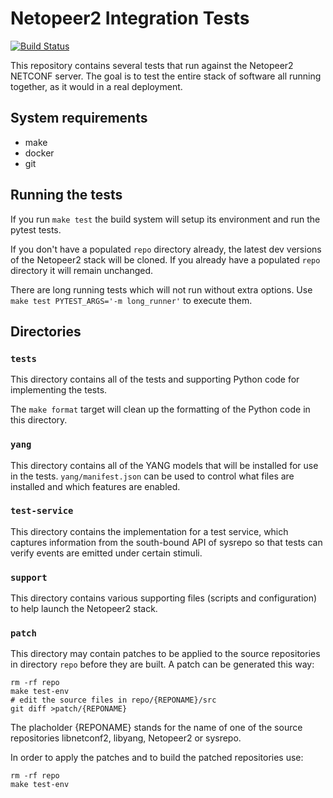 # Netopeer2 Integration Tests

[![Build Status](https://travis-ci.org/ADTRAN/netopeer2-integration-tests.svg?branch=master)](https://travis-ci.org/ADTRAN/netopeer2-integration-tests)

This repository contains several tests that run against the Netopeer2
NETCONF server. The goal is to test the entire stack of software all
running together, as it would in a real deployment.

## System requirements
 - make
 - docker
 - git

## Running the tests

If you run `make test` the build system will setup its environment and
run the pytest tests.

If you don't have a populated `repo` directory already, the latest dev
versions of the Netopeer2 stack will be cloned. If you already have a
populated `repo` directory it will remain unchanged.

There are long running tests which will not run without extra options.
Use `make test PYTEST_ARGS='-m long_runner'` to execute them.

## Directories

### `tests`

This directory contains all of the tests and supporting Python code
for implementing the tests.

The `make format` target will clean up the formatting of the Python
code in this directory.

### `yang`

This directory contains all of the YANG models that will be installed
for use in the tests. `yang/manifest.json` can be used to control what
files are installed and which features are enabled.

### `test-service`

This directory contains the implementation for a test service, which
captures information from the south-bound API of sysrepo so that tests
can verify events are emitted under certain stimuli.

### `support`

This directory contains various supporting files (scripts and
configuration) to help launch the Netopeer2 stack.

### `patch`

This directory may contain patches to be applied to the source repositories
in directory `repo` before they are built. A patch can be generated this way:
```
rm -rf repo
make test-env
# edit the source files in repo/{REPONAME}/src
git diff >patch/{REPONAME}
```
The placholder {REPONAME} stands for the name of one of the source repositories
libnetconf2, libyang, Netopeer2 or sysrepo.

In order to apply the patches and to build the patched repositories use:
```
rm -rf repo
make test-env
```
